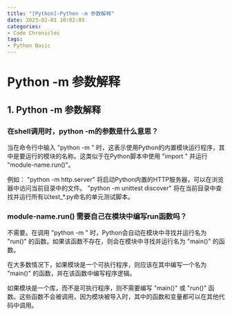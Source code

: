 ```yaml
---
title: "[Python]-Python -m 参数解释"
date: 2023-02-01 10:02:03
categories:
- Code Chronicles
tags:
- Python Basic
---
```

# Python -m 参数解释

## 1. Python -m 参数解释

### 在shell调用时，python -m的参数是什么意思？

当在命令行中输入 "python -m <module-name>" 时，这表示使用Python的内置模块运行程序，其中<module-name>是要运行的模块的名称。这类似于在Python脚本中使用 "import <module-name>" 并运行 "module-name.run()"。

例如： "python -m http.server" 将启动Python内置的HTTP服务器，可以在浏览器中访问当前目录中的文件。 "python -m unittest discover" 将在当前目录中查找并运行所有以test_*.py命名的单元测试脚本。

### module-name.run() 需要自己在模块中编写run函数吗？

不需要。在调用 "python -m <module-name>" 时，Python会自动在模块中寻找并运行名为 "run()" 的函数。如果该函数不存在，则会在模块中寻找并运行名为 "main()" 的函数。

在大多数情况下，如果模块是一个可执行程序，则应该在其中编写一个名为 "main()" 的函数，并在该函数中编写程序逻辑。

如果模块是一个库，而不是可执行程序，则不需要编写 "main()" 或 "run()" 函数。这些函数不会被调用，因为模块被导入时，其中的函数和变量都可以在其他代码中调用。